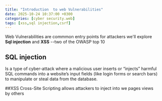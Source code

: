 ```yaml
---
title: "Introduction  to web Vulnerabilities"
date: 2025-10-24 10:37:00 +0300
categories: [cyber security.web]
tags: [xss,sql injection,csrf]
---
```

Web Vulnerabilities are commmon entry points for attackers we'll explore **Sql injection** and **XSS** --two of the OWASP top 10

## SQL injection
Is a type of cyber-attack where a malicious user inserts or “injects” harmful SQL commands into a website’s input fields (like login forms or search bars) to manipulate or steal data from the database.

##XSS
Cross-Site Scripting allows attackers to inject into we pages views by others
